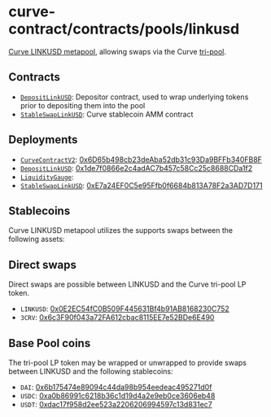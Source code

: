 # curve-contract/contracts/pools/linkusd

[Curve LINKUSD metapool](https://www.curve.fi/linkusd), allowing swaps via the Curve [tri-pool](../3pool).

## Contracts

- [`DepositLinkUSD`](DepositLinkUSD.vy): Depositor contract, used to wrap underlying tokens prior to depositing them into the pool
- [`StableSwapLinkUSD`](StableSwapLinkUSD.vy): Curve stablecoin AMM contract

## Deployments

- [`CurveContractV2`](../../tokens/CurveTokenV2.vy): [0x6D65b498cb23deAba52db31c93Da9BFFb340FB8F](https://etherscan.io/address/0x6D65b498cb23deAba52db31c93Da9BFFb340FB8F)
- [`DepositLinkUSD`](DepositGUSD.vy): [0x1de7f0866e2c4adAC7b457c58Cc25c8688CDa1f2](https://etherscan.io/address/0x1de7f0866e2c4adAC7b457c58Cc25c8688CDa1f2)
- [`LiquidityGauge`](../../gauges/LiquidityGauge.vy): [](https://etherscan.io/address/)
- [`StableSwapLinkUSD`](StableSwapUSDT.vy): [0xE7a24EF0C5e95Ffb0f6684b813A78F2a3AD7D171](https://etherscan.io/address/0xE7a24EF0C5e95Ffb0f6684b813A78F2a3AD7D171)

## Stablecoins

Curve LINKUSD metapool utilizes the supports swaps between the following assets:

## Direct swaps

Direct swaps are possible between LINKUSD and the Curve tri-pool LP token.

- `LINKUSD`: [0x0E2EC54fC0B509F445631Bf4b91AB8168230C752](https://etherscan.io/address/0x0E2EC54fC0B509F445631Bf4b91AB8168230C752)
- `3CRV`: [0x6c3F90f043a72FA612cbac8115EE7e52BDe6E490](https://etherscan.io/address/0x6c3F90f043a72FA612cbac8115EE7e52BDe6E490)

## Base Pool coins

The tri-pool LP token may be wrapped or unwrapped to provide swaps between LINKUSD and the following stablecoins:

- `DAI`: [0x6b175474e89094c44da98b954eedeac495271d0f](https://etherscan.io/address/0x6b175474e89094c44da98b954eedeac495271d0f)
- `USDC`: [0xa0b86991c6218b36c1d19d4a2e9eb0ce3606eb48](https://etherscan.io/address/0xa0b86991c6218b36c1d19d4a2e9eb0ce3606eb48)
- `USDT`: [0xdac17f958d2ee523a2206206994597c13d831ec7](https://etherscan.io/address/0xdac17f958d2ee523a2206206994597c13d831ec7)
